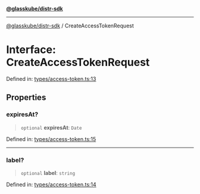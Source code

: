 [**@glasskube/distr-sdk**](../README.md)

---

[@glasskube/distr-sdk](../README.md) / CreateAccessTokenRequest

# Interface: CreateAccessTokenRequest

Defined in: [types/access-token.ts:13](https://github.com/glasskube/distr/blob/6a35007de6a2b1a70636ce4347f91486536bfef5/sdk/js/src/types/access-token.ts#L13)

## Properties

### expiresAt?

> `optional` **expiresAt**: `Date`

Defined in: [types/access-token.ts:15](https://github.com/glasskube/distr/blob/6a35007de6a2b1a70636ce4347f91486536bfef5/sdk/js/src/types/access-token.ts#L15)

---

### label?

> `optional` **label**: `string`

Defined in: [types/access-token.ts:14](https://github.com/glasskube/distr/blob/6a35007de6a2b1a70636ce4347f91486536bfef5/sdk/js/src/types/access-token.ts#L14)
